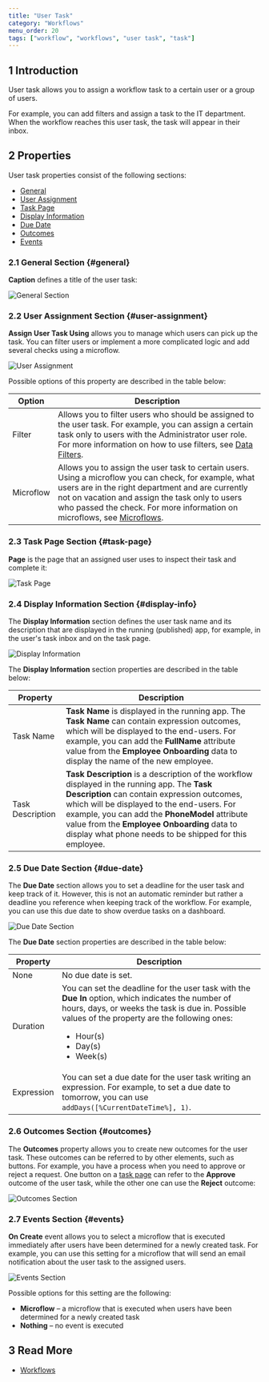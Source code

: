 ```yaml
---
title: "User Task"
category: "Workflows"
menu_order: 20
tags: ["workflow", "workflows", "user task", "task"]
---
```


## 1 Introduction

User task allows you to assign a workflow task to a certain user or a group of users. 

For example, you can add filters and assign a task to the IT department. When the workflow reaches this user task, the task will appear in their inbox.

## 2 Properties

User task properties consist of the following sections:

* [General](#general)
* [User Assignment](#user-assignment)
* [Task Page](#task-page)
* [Display Information](#display-info)
* [Due Date](#due-date)
* [Outcomes](#outcomes)
* [Events](#events)

### 2.1 General Section {#general}

**Caption** defines a title of the user task:

![General Section](attachments/workflows-user-task/general.jpg)

### 2.2 User Assignment Section {#user-assignment}

**Assign User Task Using** allows you to manage which users can pick up the task. You can filter users or implement a more complicated logic and add several checks using a microflow. 

![User Assignment](attachments/workflows-user-task/user-assignment.jpg)

Possible options of this property are described in the table below:

| Option    | Description                                                  |
| --------- | ------------------------------------------------------------ |
| Filter    | Allows you to filter users who should be assigned to the user task. For example, you can assign a certain task only to users with the Administrator user role. For more information on how to use filters, see [Data Filters](data-filters). |
| Microflow | Allows you to assign the user task to certain users. Using a microflow you can check, for example, what users are in the right department and are currently not on vacation and assign the task only to users who passed the check. For more information on microflows, see [Microflows](microflows). |

### 2.3 Task Page Section {#task-page}

**Page** is the page that an assigned user uses to inspect their task and complete it: 

![Task Page](attachments/workflows-user-task/task-page.jpg)

### 2.4 Display Information Section {#display-info}

The **Display Information** section defines the user task name and its description that are displayed in the running (published) app, for example, in the user's task inbox and on the task page. 

![Display Information](attachments/workflows-user-task/display-information.jpg)

The **Display Information** section properties are described in the table below:

| Property         | Description                                                  |
| ---------------- | ------------------------------------------------------------ |
| Task Name        | **Task Name** is displayed in the running app. The **Task Name** can contain expression outcomes, which will be displayed to the end-users. For example, you can add the **FullName** attribute value from the **Employee Onboarding** data to display the name of the new employee. |
| Task Description | **Task Description** is a description of the workflow displayed in the running app. The **Task Description** can contain expression outcomes, which will be displayed to the end-users. For example, you can add the **PhoneModel** attribute value from the **Employee Onboarding** data to display what phone needs to be shipped for this employee. |

### 2.5 Due Date Section {#due-date}

The **Due Date** section allows you to set a deadline for the user task and keep track of it. However, this is not an automatic reminder but rather a deadline you reference when keeping track of the workflow. For example, you can use this due date to show overdue tasks on a dashboard.

![Due Date Section](attachments/workflows-user-task/due-date.jpg)

The **Due Date** section properties are described in the table below:

| Property   | Description                                                  |
| ---------- | ------------------------------------------------------------ |
| None       | No due date is set.                                          |
| Duration   | You can set the deadline for the user task with the **Due In** option, which indicates the number of hours, days, or weeks the task is due in. Possible values of the property are the following ones:<br /><ul><li>Hour(s)</li><li>Day(s)</li><li>Week(s)</li> </ul> |
| Expression | You can set a due date for the user task writing an expression. For example, to set a due date to tomorrow, you can use `addDays([%CurrentDateTime%], 1)`. |

### 2.6 Outcomes Section {#outcomes}

The **Outcomes** property allows you to create new outcomes for the user task. These outcomes can be referred to by other elements, such as buttons. For example, you have a process when you need to approve or reject a request. One button on a [task page](#task-page) can refer to the **Approve** outcome of the user task, while the other one can use the **Reject** outcome:

![Outcomes Section](attachments/workflows-user-task/outcomes.jpg)

### 2.7 Events Section {#events}

**On Create** event allows you to select a microflow that is executed immediately after users have been determined for a newly created task. For example, you can use this setting for a microflow that will send an email notification about the user task to the assigned users.

![Events Section](attachments/workflows-user-task/events.jpg)

Possible options for this setting are the following:

* **Microflow** – a microflow that is executed when users have been determined for a newly created task 
* **Nothing** – no event is executed

## 3 Read More

* [Workflows](workflows)